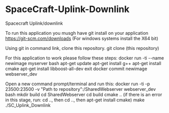 # SpaceCraft-Uplink-Downlink
Spacecraft Uplink/downlink 

To run this application you musgh have git install on your application 
https://git-scm.com/downloads
(For windows systems install the X64 bit)

Using git in command link, clone this repository.
git clone (this repository)

For this application to work please follow these steps:
docker run -ti --name newimage myserver bash
apt-get update
apt-get install g++
apt-get install cmake
apt-get install libboost-all-dev
exit
docker commit newimage webserver_dev

Open a new  command prompt/terminal and run this:
docker run -ti -p 23500:23500 -v "Path to repository":/SharedWebserver webserver_dev bash
mkdir build
cd SharedWebserver
cd build
cmake .. (if there is an error in this stage, run: cd .., then cd .., then apt-get install cmake)
make
./SC_Uplink_Downlink
